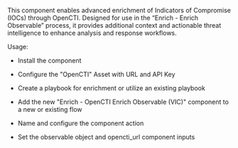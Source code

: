 This component enables advanced enrichment of Indicators of Compromise (IOCs) through OpenCTI. Designed for use in the 
“Enrich - Enrich Observable” process, it provides additional context and actionable threat intelligence to enhance 
analysis and response workflows.



Usage:

- Install the component

- Configure the "OpenCTI" Asset with URL and API Key

- Create a playbook for enrichment or utilize an existing playbook

- Add the new "Enrich - OpenCTI Enrich Observable (VIC)" component to a new or existing flow

- Name and configure the component action

- Set the observable object and opencti_url component inputs